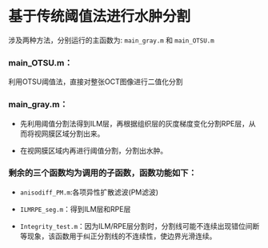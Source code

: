# 基于传统阈值法进行水肿分割

涉及两种方法，分别运行的主函数为: `main_gray.m` 和 `main_OTSU.m`

### main_OTSU.m：

利用OTSU阈值法，直接对整张OCT图像进行二值化分割

### main_gray.m：

* 先利用阈值分割法得到ILM层，再根据组织层的灰度梯度变化分割RPE层，从而将视网膜区域分割出来。

* 在视网膜区域内再进行阈值分割，分割出水肿。


### 剩余的三个函数均为调用的子函数，函数功能如下：

* `anisodiff_PM.m`:各项异性扩散滤波(PM滤波)

* `ILMRPE_seg.m`：得到ILM层和RPE层

* `Integrity_test.m`：因为ILM/RPE层分割时，分割线可能不连续出现错位间断等现象，该函数用于纠正分割线的不连续性，使边界光滑连续。

